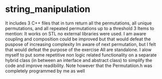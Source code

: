 # string_manipulation
It includes 3 C++ files that in turn return all the permutations,  all unique permutations, and all repeated permutations up to a threshold
3 Items to mention:
It works on STL no external libraries were used.
I am aware coupling and composition could be improved but that would defeat the puspose of increasing complexity
Im aware of next permutation, but I felt that would defeat the purpose of the exercise 
All are standalone. I alow myself to put some repetitive non logic related functionality on a separate hybrid class (in between an interface and abstract class) to simplify the code and improve readibility. Note however that the Permutatiion.h was completely programmed by me as well
